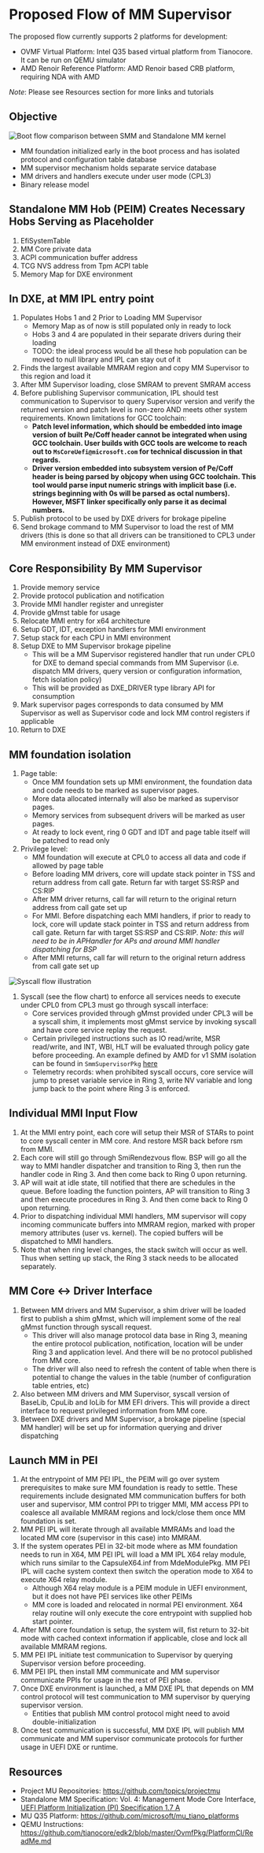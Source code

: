 # Proposed Flow of MM Supervisor

The proposed flow currently supports 2 platforms for development:

* OVMF Virtual Platform: Intel Q35 based virtual platform from Tianocore. It can be run on QEMU simulator
* AMD Renoir Reference Platform: AMD Renoir based CRB platform, requiring NDA with AMD

*Note*: Please see Resources section for more links and tutorials

## Objective

![Boot flow comparison between SMM and Standalone MM kernel](boot_flow_comparison.png)

* MM foundation initialized early in the boot process and has isolated protocol and configuration table database
* MM supervisor mechanism holds separate service database
* MM drivers and handlers execute under user mode (CPL3)
* Binary release model

## Standalone MM Hob (PEIM) Creates Necessary Hobs Serving as Placeholder

1. EfiSystemTable
1. MM Core private data
1. ACPI communication buffer address
1. TCG NVS address from Tpm ACPI table
1. Memory Map for DXE environment

## In DXE, at MM IPL entry point

1. Populates Hobs 1 and 2 Prior to Loading MM Supervisor
    * Memory Map as of now is still populated only in ready to lock
    * Hobs 3 and 4 are populated in their separate drivers during their loading
    * TODO: the ideal process would be all these hob population can be moved to null library and IPL can stay out of it
1. Finds the largest available MMRAM region and copy MM Supervisor to this region and load it
1. After MM Supervisor loading, close SMRAM to prevent SMRAM access
1. Before publishing Supervisor communication, IPL should test communication to Supervisor to query Supervisor version
and verify the returned version and patch level is non-zero AND meets other system requirements. Known limitations for GCC
toolchain:
    * **Patch level information, which should be embedded into image version of built Pe/Coff header cannot be integrated
    when using GCC toolchain. User builds with GCC tools are welcome to reach out to `MsCoreUefi@microsoft.com` for
    technical discussion in that regards.**
    * **Driver version embedded into subsystem version of Pe/Coff header is being parsed by objcopy when using GCC
    toolchain. This tool would parse input numeric strings with implicit base (i.e. strings beginning with 0s will be
    parsed as octal numbers). However, MSFT linker specifically only parse it as decimal numbers.**
1. Publish protocol to be used by DXE drivers for brokage pipeline
1. Send brokage command to MM Supervisor to load the rest of MM drivers (this is done so that all drivers can be
transitioned to CPL3 under MM environment instead of DXE environment)

## Core Responsibility By MM Supervisor

1. Provide memory service
1. Provide protocol publication and notification
1. Provide MMI handler register and unregister
1. Provide gMmst table for usage
1. Relocate MMI entry for x64 architecture
1. Setup GDT, IDT, exception handlers for MMI environment
1. Setup stack for each CPU in MMI environment
1. Setup DXE to MM Supervisor brokage pipeline
    * This will be a MM Supervisor registered handler that run under CPL0 for DXE to demand special commands from MM
    Supervisor (i.e. dispatch MM drivers, query version or configuration information, fetch isolation policy)
    * This will be provided as DXE_DRIVER type library API for consumption
1. Mark supervisor pages corresponds to data consumed by MM Supervisor as well as Supervisor code and lock MM control
registers if applicable
1. Return to DXE

## MM foundation isolation

1. Page table:
    * Once MM foundation sets up MMI environment, the foundation data and code needs to be marked as supervisor pages.
    * More data allocated internally will also be marked as supervisor pages.
    * Memory services from subsequent drivers will be marked as user pages.
    * At ready to lock event, ring 0 GDT and IDT and page table itself will be patched to read only
1. Privilege level:
    * MM foundation will execute at CPL0 to access all data and code if allowed by page table
    * Before loading MM drivers, core will update stack pointer in TSS and return address from call gate. Return far with
    target SS:RSP and CS:RIP
    * After MM driver returns, call far will return to the original return address from call gate set up
    * For MMI. Before dispatching each MMI handlers, if prior to ready to lock, core will update stack pointer in TSS and
    return address from call gate. Return far with target SS:RSP and CS:RIP. *Note: this will need to be in APHandler for
    APs and around MMI handler dispatching for BSP*
    * After MMI returns, call far will return to the original return address from call gate set up

![Syscall flow illustration](isolated_smi_handler.png)

1. Syscall (see the flow chart) to enforce all services needs to execute under CPL0 from CPL3 must go through syscall interface:
    * Core services provided through gMmst provided under CPL3 will be a syscall shim, it implements most gMmst service
    by invoking syscall and have core service replay the request.
    * Certain privileged instructions such as IO read/write, MSR read/write, and INT, WBI, HLT will be evaluated through
    policy gate before proceeding. An example defined by AMD for v1 SMM isolation can be found in ```SmmSupervisorPkg```
    [here](https://windowspartners.visualstudio.com/Partner_Amd_UEFI/_git/mu_mm_supv?path=%2FSmmSupervisorPkg%2FInclude%2FSmmSecurePolicy.h)
    * Telemetry records: when prohibited syscall occurs, core service will jump to preset variable service in Ring 3,
    write NV variable and long jump back to the point where Ring 3 is enforced.

## Individual MMI Input Flow

1. At the MMI entry point, each core will setup their MSR of STARs to point to core syscall center in MM core. And
restore MSR back before rsm from MMI.
1. Each core will still go through SmiRendezvous flow. BSP will go all the way to MMI handler dispatcher and transition
to Ring 3, then run the handler code in Ring 3. And then come back to Ring 0 upon returning.
1. AP will wait at idle state, till notified that there are schedules in the queue. Before loading the function pointers,
AP will transition to Ring 3 and then execute procedures in Ring 3. And then come back to Ring 0 upon returning.
1. Prior to dispatching individual MMI handlers, MM supervisor will copy incoming communicate buffers into MMRAM region,
marked with proper memory attributes (user vs. kernel). The copied buffers will be dispatched to MMI handlers.
1. Note that when ring level changes, the stack switch will occur as well. Thus when setting up stack, the Ring 3 stack
needs to be allocated separately.

## MM Core <-> Driver Interface

1. Between MM drivers and MM Supervisor, a shim driver will be loaded first to publish a shim gMmst, which will implement
some of the real gMmst function through syscall request.
    * This driver will also manage protocol data base in Ring 3, meaning the entire protocol publication, notification,
    location will be under Ring 3 and application level. And there will be no protocol published from MM core.
    * The driver will also need to refresh the content of table when there is potential to change the values in the table
    (number of configuration table entries, etc)
1. Also between MM drivers and MM Supervisor, syscall version of BaseLib, CpuLib and IoLib for MM EFI drivers. This will
provide a direct interface to request privileged information from MM core.
1. Between DXE drivers and MM Supervisor, a brokage pipeline (special MM handler) will be set up for information querying
and driver dispatching

## Launch MM in PEI

1. At the entrypoint of MM PEI IPL, the PEIM will go over system prerequisites to make sure MM foundation is ready to settle.
These requirements include designated MM communication buffers for both user and supervisor, MM control PPI to trigger MMI,
MM access PPI to coalesce all available MMRAM regions and lock/close them once MM foundation is set.
1. MM PEI IPL will iterate through all available MMRAMs and load the located MM core (supervisor in this case) into MMRAM.
1. If the system operates PEI in 32-bit mode where as MM foundation needs to run in X64, MM PEI IPL will load a MM IPL X64
relay module, which runs similar to the CapsuleX64.inf from MdeModulePkg. MM PEI IPL will cache system context then switch
the operation mode to X64 to execute X64 relay module.
    * Although X64 relay module is a PEIM module in UEFI environment, but it does not have PEI services like other PEIMs
    * MM core is loaded and relocated in normal PEI environment. X64 relay routine will only execute the core entrypoint
    with supplied hob start pointer.
1. After MM core foundation is setup, the system will, fist return to 32-bit mode with cached context information if applicable,
close and lock all available MMRAM regions.
1. MM PEI IPL initiate test communication to Supervisor by querying Supervisor version before proceeding.
1. MM PEI IPL then install MM communicate and MM supervisor communicate PPIs for usage in the rest of PEI phase.
1. Once DXE environment is launched, a MM DXE IPL that depends on MM control protocol will test communication to MM supervisor
by querying supervisor version.
    * Entities that publish MM control protocol might need to avoid double-initialization
1. Once test communication is successful, MM DXE IPL will publish MM communicate and MM supervisor communicate protocols
for further usage in UEFI DXE or runtime.

## Resources

* Project MU Repositories: <https://github.com/topics/projectmu>
* Standalone MM Specification: Vol. 4:
Management Mode Core Interface, [UEFI Platform Initialization (PI) Specification 1.7 A](https://uefi.org/sites/default/files/resources/PI_Spec_1_7_A_final_May1.pdf)
* MU Q35 Platform: <https://github.com/microsoft/mu_tiano_platforms>
* QEMU Instructions: <https://github.com/tianocore/edk2/blob/master/OvmfPkg/PlatformCI/ReadMe.md>
